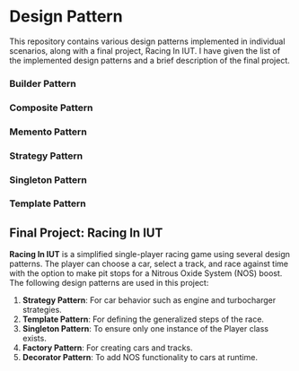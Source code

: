 # Design Pattern

This repository contains various design patterns implemented in individual scenarios, along with a final project, Racing In IUT. I have given the list of the implemented design patterns and a brief description of the final project.
### Builder Pattern
### Composite Pattern
### Memento Pattern
### Strategy Pattern
### Singleton Pattern
### Template Pattern


## Final Project: Racing In IUT
**Racing In IUT** is a simplified single-player racing game using several design patterns. The player can choose a car, select a track, and race against time with the option to make pit stops for a Nitrous Oxide System (NOS) boost. The following design patterns are used in this project:
1. **Strategy Pattern**: For car behavior such as engine and turbocharger strategies.
2. **Template Pattern**: For defining the generalized steps of the race.
3. **Singleton Pattern**: To ensure only one instance of the Player class exists.
4. **Factory Pattern**: For creating cars and tracks.
5. **Decorator Pattern**: To add NOS functionality to cars at runtime.


